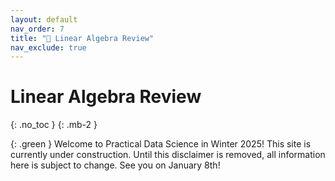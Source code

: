 ```yaml
---
layout: default
nav_order: 7
title: "🧮 Linear Algebra Review"
nav_exclude: true
---
```


# Linear Algebra Review
{: .no_toc }
{: .mb-2 }


{: .green }
Welcome to Practical Data Science in Winter 2025! This site is currently under construction. Until this disclaimer is removed, all information here is subject to change. See you on January 8th!